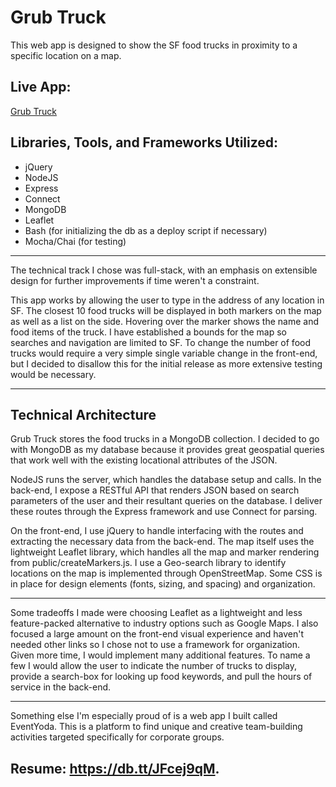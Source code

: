 # Grub Truck

This web app is designed to show the SF food trucks in proximity to a specific location on a map. 

## Live App:

[Grub Truck](http://grub-truck.rhcloud.com/)

## Libraries, Tools, and Frameworks Utilized:

- jQuery
- NodeJS
- Express
- Connect
- MongoDB
- Leaflet
- Bash (for initializing the db as a deploy script if necessary)
- Mocha/Chai (for testing)

---

The technical track I chose was full-stack, with an emphasis on extensible design for further improvements if time weren't a constraint. 

This app works by allowing the user to type in the address of any location in SF. The closest 10 food trucks will be displayed in both markers on the map as well as a list on the side. Hovering over the marker shows the name and food items of the truck. I have established a bounds for the map so searches and navigation are limited to SF. To change the number of food trucks would require a very simple single variable change in the front-end, but I decided to disallow this for the initial release as more extensive testing would be necessary.

---

## Technical Architecture

Grub Truck stores the food trucks in a MongoDB collection. I decided to go with MongoDB as my database because it provides great geospatial queries that work well with the existing locational attributes of the JSON. 

NodeJS runs the server, which handles the database setup and calls. In the back-end, I expose a RESTful API that renders JSON based on search parameters of the user and their resultant queries on the database. I deliver these routes through the Express framework and use Connect for parsing. 

On the front-end, I use jQuery to handle interfacing with the routes and extracting the necessary data from the back-end. The map itself uses the lightweight Leaflet library, which handles all the map and marker rendering from public/createMarkers.js. I use a Geo-search library to identify locations on the map is implemented through OpenStreetMap. Some CSS is in place for design elements (fonts, sizing, and spacing) and organization.

---

Some tradeoffs I made were choosing Leaflet as a lightweight and less feature-packed alternative to industry options such as Google Maps. I also focused a large amount on the front-end visual experience and haven't needed other links so I chose not to use a framework for organization.
Given more time, I would implement many additional features. To name a few I would allow the user to indicate the number of trucks to display, provide a search-box for looking up food keywords, and pull the hours of service in the back-end.

---

Something else I'm especially proud of is a web app I built called EventYoda. This is a platform to find unique and creative team-building activities targeted specifically for corporate groups.

## Resume: https://db.tt/JFcej9qM.

